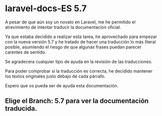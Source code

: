 # laravel-docs-ES 5.7

A pesar de que aún soy un novato en Laravel, me he permitido el atrevimiento de intentar traducir la documentacion oficial.

Ya que estaba decidido a realizar esta tarea, he aprovechado para empezar con la nueva versión 5.7 y he tratado de hacer una traducción lo más literal posible, asumiendo el riesgo de que algunas frases puedan parecer carentes de sentido.

Se agradecera cualquier tipo de ayuda en la revisión de las traducciones.

Para poder comprobar si la traducción es correcta, he decidido mantener los textos originales justo debajo de cada párrafo.

Espero que os pueda ser de ayuda esta documentación.

## Elige el Branch: 5.7 para ver la documentación traducida.

